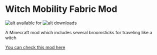 # Witch Mobility Fabric Mod

![alt available for](https://cf.way2muchnoise.eu/versions/782330.svg)
![alt downloads](https://cf.way2muchnoise.eu/full_782330_downloads.svg)

A Minecraft mod which includes several broomsticks for traveling like a witch

[You can check this mod here](https://www.curseforge.com/minecraft/mc-mods/security4fabric)

